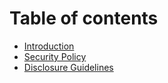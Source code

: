 # Table of contents

* [Introduction](README.md)
* [Security Policy](SECURITY.md)
* [Disclosure Guidelines](disclosure-guidelines.md)
